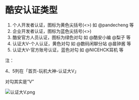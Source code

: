 # 酷安认证类型

1. 个人开发者认证，图标为黄色尖括号(<>) 如 @pandecheng 等
2. 企业开发者认证，图标为蓝色尖括号(<>)
3. 酷安官方人员认证，图标为绿色对勾 如 @酷安小编 @梨子 等
4. 认证大V-个人认证，黄色对勾 如 @数码闲聊分站 @晨钟酱 等
5. 认证大V-官方账号认证，蓝色对勾 如 @NICEHCK耳机 等

注：

4、5列在「首页-玩机大神-认证大V」

对勾其实是“V”

![认证大V.png](https://i.loli.net/2020/05/25/slKekSJj4tfwD6U.png)

